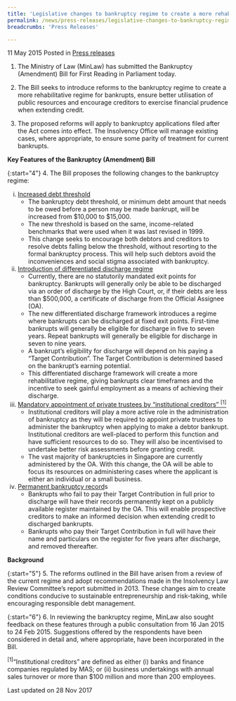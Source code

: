 ```yaml
---
title: 'Legislative changes to bankruptcy regime to create a more rehabilitative environment and facilitate risk assessment'
permalink: /news/press-releases/legislative-changes-to-bankruptcy-regime-to-create-a-more-rehabi
breadcrumbs: 'Press Releases'

---
```



11 May 2015 Posted in [Press releases](/news/press-releases)

1. The Ministry of Law (MinLaw) has submitted the Bankruptcy (Amendment) Bill for First Reading in Parliament today.

2. The Bill seeks to introduce reforms to the bankruptcy regime to create a more rehabilitative regime for bankrupts, ensure better utilisation of public resources and encourage creditors to exercise financial prudence when extending credit.

3. The proposed reforms will apply to bankruptcy applications filed after the Act comes into effect. The Insolvency Office will manage existing cases, where appropriate, to ensure some parity of treatment for current bankrupts.

**Key Features of the Bankruptcy (Amendment) Bill**

{:start="4"}
4. The Bill proposes the following changes to the bankruptcy regime:

<ol style="list-style-type: lower-roman">
<li><u>Increased debt threshold</u>


<ul>
<li>The bankruptcy debt threshold, or minimum debt amount that needs to be owed before a person may be made bankrupt, will be increased from $10,000 to $15,000.</li>
<li> The new threshold is based on the same, income-related benchmarks that were used when it was last revised in 1999.</li>
<li> This change seeks to encourage both debtors and creditors to resolve debts falling below the threshold, without resorting to the formal bankruptcy process. This will help such debtors avoid the inconveniences and social stigma associated with bankruptcy.</li>
</ul>

</li>

<li><u>Introduction of differentiated discharge regime</u>
<ul>
<li> Currently, there are no statutorily mandated exit points for bankruptcy. Bankrupts will generally only be able to be discharged via an order of discharge by the High Court, or, if their debts are less than $500,000, a certificate of discharge from the Official Assignee (OA).</li>
<li>The new differentiated discharge framework introduces a regime where bankrupts can be discharged at fixed exit points. First-time bankrupts will generally be eligible for discharge in five to seven years. Repeat bankrupts will generally be eligible for discharge in seven to nine years. </li>
<li>A bankrupt’s eligibility for discharge will depend on his paying a “Target Contribution”. The Target Contribution is determined based on the bankrupt’s earning potential.</li>
<li>This differentiated discharge framework will create a more rehabilitative regime, giving bankrupts clear timeframes and the incentive to seek gainful employment as a means of achieving their discharge.</li>
</ul>
</li>

<li><u>Mandatory appointment of private trustees by “institutional creditors” <sup>[1]</sup></u>
<ul>
<li> Institutional creditors will play a more active role in the administration of bankruptcy as they will be required to appoint private trustees to administer the bankruptcy when applying to make a debtor bankrupt. Institutional creditors are well-placed to perform this function and have sufficient resources to do so. They will also be incentivised to undertake better risk assessments before granting credit.</li>
<li> The vast majority of bankruptcies in Singapore are currently administered by the OA. With this change, the OA will be able to focus its resources on administering cases where the applicant is either an individual or a small business.</li>
</ul>

</li>

<li><u>Permanent bankruptcy record</u>s
<ul>
<li>Bankrupts who fail to pay their Target Contribution in full prior to discharge will have their records permanently kept on a publicly available register maintained by the OA. This will enable prospective creditors to make an informed decision when extending credit to discharged bankrupts.</li>
<li>Bankrupts who pay their Target Contribution in full will have their name and particulars on the register for five years after discharge, and removed thereafter.</li>
</ul>

</li>

</ol>

**Background**

{:start="5"}
5. The reforms outlined in the Bill have arisen from a review of the current regime and adopt recommendations made in the Insolvency Law Review Committee’s report submitted in 2013. These changes aim to create conditions conducive to sustainable entrepreneurship and risk-taking, while encouraging responsible debt management. 

 
{:start="6"}
6. In reviewing the bankruptcy regime, MinLaw also sought feedback on these features through a public consultation from 16 Jan 2015 to 24 Feb 2015.  Suggestions offered by the respondents have been considered in detail and, where appropriate, have been incorporated in the Bill.

<sup>[1]</sup>“Institutional creditors” are defined as either (i) banks and finance companies regulated by MAS; or (ii) business undertakings with annual sales turnover or more than $100 million and more than 200 employees.

<p class="right-side-updated">Last updated on 28 Nov 2017</p>

